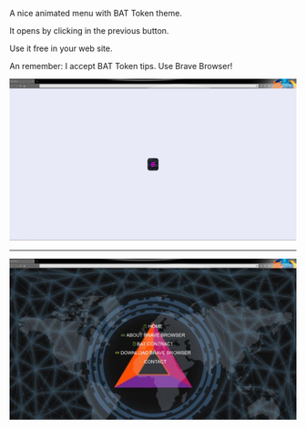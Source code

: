 A nice animated menu with BAT Token theme.

It opens by clicking in the previous button.

Use it free in your web site.

An remember: I accept BAT Token tips. Use Brave Browser!


[![](https://github.com/fernangon/BAT_Token_Menu/blob/main/image1.jpg)](https://github.com/fernangon/BAT_Token_Menu/blob/main/image1.jpg)


------------


[![](https://github.com/fernangon/BAT_Token_Menu/blob/main/image2.jpg)](https://github.com/fernangon/BAT_Token_Menu/blob/main/image2.jpg)
